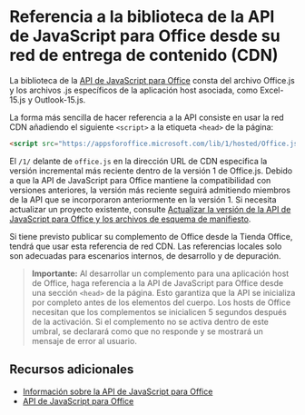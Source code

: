 
# <a name="referencing-the-javascript-api-for-office-library-from-its-content-delivery-network-cdn"></a>Referencia a la biblioteca de la API de JavaScript para Office desde su red de entrega de contenido (CDN)


La biblioteca de la [API de JavaScript para Office](../../reference/javascript-api-for-office.md) consta del archivo Office.js y los archivos .js específicos de la aplicación host asociada, como Excel-15.js y Outlook-15.js. 


La forma más sencilla de hacer referencia a la API consiste en usar la red CDN añadiendo el siguiente `<script>` a la etiqueta `<head>` de la página:  

```html
<script src="https://appsforoffice.microsoft.com/lib/1/hosted/Office.js" type="text/javascript"></script>
```

El  `/1/` delante de `office.js` en la dirección URL de CDN especifica la versión incremental más reciente dentro de la versión 1 de Office.js. Debido a que la API de JavaScript para Office mantiene la compatibilidad con versiones anteriores, la versión más reciente seguirá admitiendo miembros de la API que se incorporaron anteriormente en la versión 1. Si necesita actualizar un proyecto existente, consulte [Actualizar la versión de la API de JavaScript para Office y los archivos de esquema de manifiesto](../docs/develop/update-your-javascript-api-for-office-and-manifest-schema-version.md). 

Si tiene previsto publicar su complemento de Office desde la Tienda Office, tendrá que usar esta referencia de red CDN. Las referencias locales solo son adecuadas para escenarios internos, de desarrollo y de depuración.

> **Importante:** Al desarrollar un complemento para una aplicación host de Office, haga referencia a la API de JavaScript para Office desde una sección `<head>` de la página. Esto garantiza que la API se inicializa por completo antes de los elementos del cuerpo. Los hosts de Office necesitan que los complementos se inicialicen 5 segundos después de la activación. Si el complemento no se activa dentro de este umbral, se declarará como que no responde y se mostrará un mensaje de error al usuario.       

## <a name="additional-resources"></a>Recursos adicionales



- [Información sobre la API de JavaScript para Office](../../docs/develop/understanding-the-javascript-api-for-office.md)    
- [API de JavaScript para Office](../../reference/javascript-api-for-office.md)
    
